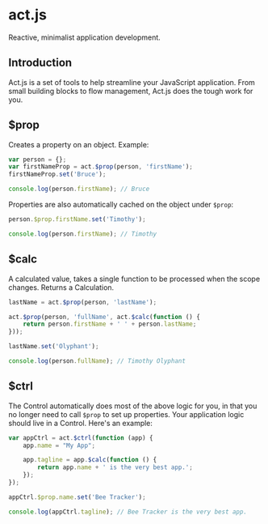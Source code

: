 act.js
======

Reactive, minimalist application development.

## Introduction

Act.js is a set of tools to help streamline your JavaScript application. From small building blocks to flow management, Act.js does the tough work for you.

## $prop

Creates a property on an object. Example:

```js
var person = {};
var firstNameProp = act.$prop(person, 'firstName');
firstNameProp.set('Bruce');

console.log(person.firstName); // Bruce
```

Properties are also automatically cached on the object under `$prop`:

```js
person.$prop.firstName.set('Timothy');

console.log(person.firstName); // Timothy
```

## $calc

A calculated value, takes a single function to be processed when the scope changes. Returns a Calculation.

```js
lastName = act.$prop(person, 'lastName');

act.$prop(person, 'fullName', act.$calc(function () {
    return person.firstName + ' ' + person.lastName;
}));

lastName.set('Olyphant');

console.log(person.fullName); // Timothy Olyphant
```

## $ctrl

The Control automatically does most of the above logic for you, in that you no longer need to call `$prop` to set up properties. 
Your application logic should live in a Control. Here's an example:

```js
var appCtrl = act.$ctrl(function (app) {
    app.name = "My App";

    app.tagline = app.$calc(function () {
        return app.name + ' is the very best app.';
    });
});

appCtrl.$prop.name.set('Bee Tracker');

console.log(appCtrl.tagline); // Bee Tracker is the very best app.
```

